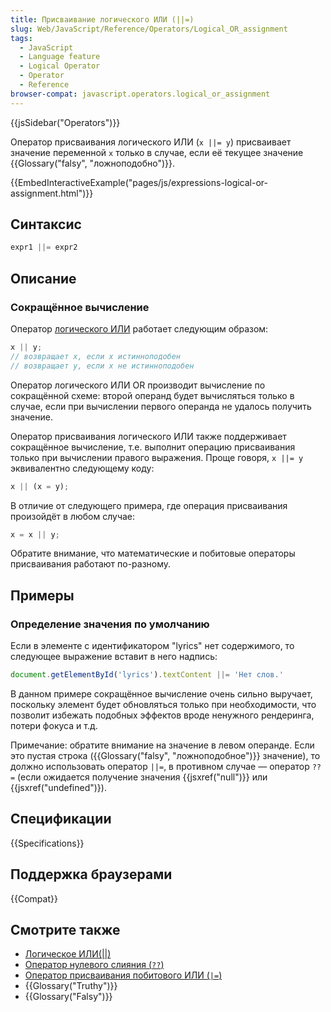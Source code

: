 ```yaml
---
title: Присваивание логического ИЛИ (||=)
slug: Web/JavaScript/Reference/Operators/Logical_OR_assignment
tags:
  - JavaScript
  - Language feature
  - Logical Operator
  - Operator
  - Reference
browser-compat: javascript.operators.logical_or_assignment
---
```

{{jsSidebar("Operators")}}

Оператор присваивания логического ИЛИ (`x ||= y`) присваивает значение переменной `x` только в случае, если её текущее значение {{Glossary("falsy", "ложноподобно")}}.

{{EmbedInteractiveExample("pages/js/expressions-logical-or-assignment.html")}}

## Синтаксис

```js
expr1 ||= expr2
```

## Описание

### Сокращённое вычисление

Оператор [логического ИЛИ](/ru/docs/Web/JavaScript/Reference/Operators/Logical_OR) работает следующим образом:

```js
x || y;
// возвращает x, если x истинноподобен
// возвращает y, если x не истинноподобен
```

Оператор логического ИЛИ OR производит вычисление по сокращённой схеме: второй операнд будет вычисляться только в случае, если при вычислении первого операнда не удалось получить значение.

Оператор присваивания логического ИЛИ также поддерживает сокращённое вычисление, т.е. выполнит операцию присваивания только при вычислении правого выражения. Проще говоря, `x ||= y` эквивалентно следующему коду:

```js
x || (x = y);
```

В отличие от следующего примера, где операция присваивания произойдёт в любом случае:

```js example-bad
x = x || y;
```

Обратите внимание, что математические и побитовые операторы присваивания работают по-разному.

## Примеры

### Определение значения по умолчанию

Если в элементе с идентификатором "lyrics" нет содержимого, то следующее выражение вставит в него надпись:

```js
document.getElementById('lyrics').textContent ||= 'Нет слов.'
```

В данном примере сокращённое вычисление очень сильно выручает, поскольку элемент будет обновляться только при необходимости, что позволит избежать подобных эффектов вроде ненужного рендеринга, потери фокуса и т.д.

Примечание: обратите внимание на значение в левом операнде. Если это пустая строка ({{Glossary("falsy", "ложноподобное")}} значение), то должно использовать оператор `||=`, в противном случае — оператор `??=` (если ожидается получение значения {{jsxref("null")}} или {{jsxref("undefined")}).

## Спецификации

{{Specifications}}

## Поддержка браузерами

{{Compat}}

## Смотрите также

- [Логическое ИЛИ(||)](/ru/docs/Web/JavaScript/Reference/Operators/Logical_OR)
- [Оператор нулевого слияния (`??`)](/ru/docs/Web/JavaScript/Reference/Operators/Nullish_coalescing_operator)
- [Оператор присваивания побитового ИЛИ (`|=`)](/ru/docs/Web/JavaScript/Reference/Operators/Bitwise_OR_assignment)
- {{Glossary("Truthy")}}
- {{Glossary("Falsy")}}
